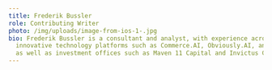```yaml
---
title: Frederik Bussler
role: Contributing Writer
photo: /img/uploads/image-from-ios-1-.jpg
bio: Frederik Bussler is a consultant and analyst, with experience across
  innovative technology platforms such as Commerce.AI, Obviously.AI, and Apteo,
  as well as investment offices such as Maven 11 Capital and Invictus Capital.
---
```

